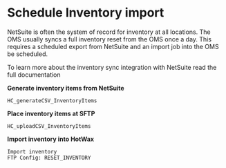 # Schedule Inventory import
NetSuite is often the system of record for inventory at all locations. The OMS usually syncs a full inventory reset from the OMS once a day. This requires a scheduled export from NetSuite and an import job into the OMS be scheduled.

To learn more about the inventory sync integration with NetSuite read the full documentation

**Generate inventory items from NetSuite**
```
HC_generateCSV_InventoryItems
```
**Place inventory items at SFTP**
```
HC_uploadCSV_InventoryItems
```

**Import inventory into HotWax**
```
Import inventory
FTP Config: RESET_INVENTORY
```